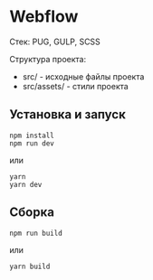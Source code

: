 # Webflow 

Стек: PUG, GULP, SCSS

Структура проекта:
- src/ - исходные файлы проекта
- src/assets/ - стили проекта

## Установка и запуск

```
npm install
npm run dev
```

или

```
yarn
yarn dev
```
## Сборка

```
npm run build
```

или

```
yarn build
```
